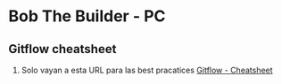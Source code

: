 # Bob The Builder - PC

## Gitflow cheatsheet
1. Solo vayan a esta URL para las best pracatices [Gitflow - Cheatsheet](https://danielkummer.github.io/git-flow-cheatsheet/)